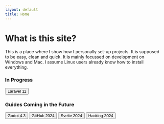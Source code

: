 ```yaml
---
layout: default
title: Home
---
```

<h1>What is this site?</h1>
<p>This is a place where I show how I personally set-up projects. It is supposed to be easy, clean and quick. It is mainly focussed on development on Windows and Mac. I assume Linux users already know how to install everything.</p>

<!-- <h3>In Completed</h3> -->

<h3>In Progress</h3>
<button>Laravel 11</button>

<h3>Guides Coming in the Future</h3>
<button>Godot 4.3</button>
<button>GitHub 2024</button>
<button>Svelte 2024</button>
<button>Hacking 2024</button>

<!-- <h3>Set-up Guides Development Environment</h3> -->
<!-- <button>Windows</button> -->
<!-- <button>Mac</button> -->
<!-- <button>Linux</button> -->


<!-- <li>Navigation</li>
<li>N00B section</li>
<li>Tools section</li>
<li>Collapseable sidebar</li>
<li>Animations</li>
<i>Folder structure: Root->Subject(Example = Laravel)->Intro->Quickstart</i> -->
